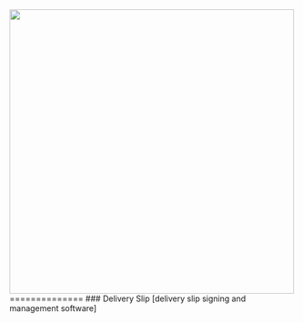 <img src="http://neienvelopes.com/static/images/logo.png" width="500"/>
==============
### Delivery Slip [delivery slip signing and management software]
